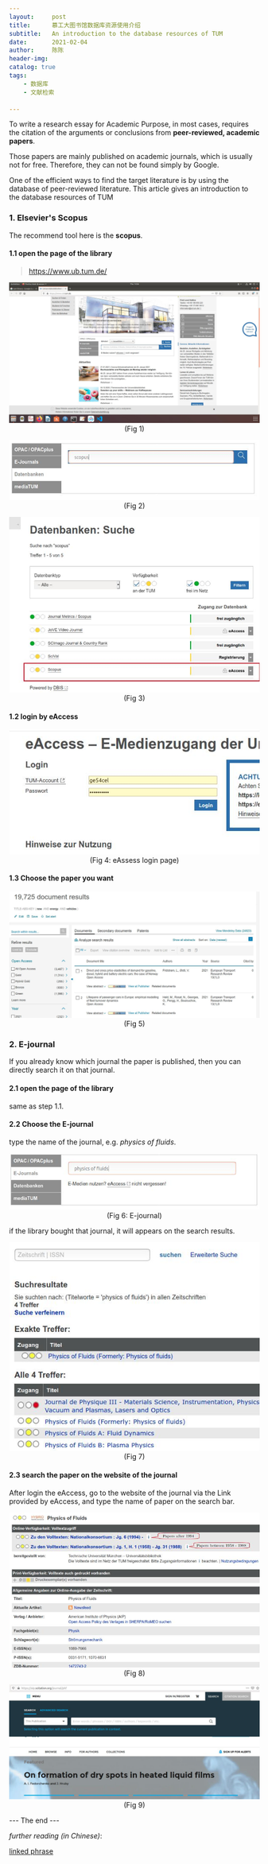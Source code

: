 ```yaml
---
layout:     post
title:      慕工大图书馆数据库资源使用介绍
subtitle:   An introduction to the database resources of TUM
date:       2021-02-04
author:     陈陈
header-img:
catalog: true
tags:
    - 数据库
    - 文献检索

---
```


To write a research essay for Academic Purpose, in most cases, requires the citation of the arguments or conclusions from **peer-reviewed, academic papers**.

Those papers are mainly published on academic journals, which is usually not for free. Therefore, they can not be found simply by Google.

One of the efficient ways to find the target literature is by using the database of peer-reviewed literature. This article gives an introduction to the database resources of TUM

### 1. Elsevier's Scopus
The recommend tool here is the **scopus**.
#### 1.1 open the page of the library

>  https://www.ub.tum.de/

<p align="center">
  <img width="" height="" src="https://raw.githubusercontent.com/chensong212/chensong212.github.io/master/img/2021-02-04-tum-database1.jpeg">      
    (Fig 1)
</p>
<p align="center">
  <img width="" height="" src="https://raw.githubusercontent.com/chensong212/chensong212.github.io/master/img/2021-02-04-tum-database2.jpeg">    
    (Fig 2)
</p>
<p align="center">
  <img width="" height="" src="https://raw.githubusercontent.com/chensong212/chensong212.github.io/master/img/2021-02-04-tum-database3.jpeg">    
    (Fig 3)
</p>

#### 1.2 login by eAccess
<p align="center">
  <img width="" height="" src="https://raw.githubusercontent.com/chensong212/chensong212.github.io/master/img/2021-02-04-tum-database4.jpeg">    
    (Fig 4: eAssess login page)
</p>

#### 1.3 Choose the paper you want
<p align="center">
  <img width="" height="" src="https://raw.githubusercontent.com/chensong212/chensong212.github.io/master/img/2021-02-04-tum-database5.jpeg">    
    (Fig 5)
</p>

### 2. E-journal
If you already know which journal the paper is published, then you can directly search it on that journal.

#### 2.1 open the page of the library
same as step 1.1.

#### 2.2 Choose the **E-journal**
type the name of the journal, e.g. *physics of fluids*.
<p align="center">
  <img width="" height="" src="https://raw.githubusercontent.com/chensong212/chensong212.github.io/master/img/2021-02-04-tum-database6.jpeg">    
    (Fig 6: E-journal)
</p>

if the library bought that journal, it will appears on the search results.
<p align="center">
  <img width="" height="" src="https://raw.githubusercontent.com/chensong212/chensong212.github.io/master/img/2021-02-04-tum-database7.jpeg">    
    (Fig 7)
</p>

#### 2.3 search the paper on the website of the journal
After login the eAccess, go to the website of the journal via the Link provided by eAccess, and type the name of paper on the search bar.

<p align="center">
  <img width="" height="" src="https://raw.githubusercontent.com/chensong212/chensong212.github.io/master/img/2021-02-04-tum-database8.jpeg">  
    (Fig 8)
</p>
<p align="center">
  <img width="" height="" src="https://raw.githubusercontent.com/chensong212/chensong212.github.io/master/img/2021-02-04-tum-database9.jpeg">  
    (Fig 9)
</p>


--- The end ---


*further reading (in Chinese)*:

[linked phrase](https://read.douban.com/reader/column/8072596/chapter/53764234/)

